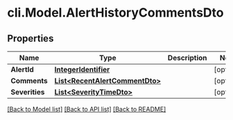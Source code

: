 # cli.Model.AlertHistoryCommentsDto

## Properties

Name | Type | Description | Notes
------------ | ------------- | ------------- | -------------
**AlertId** | [**IntegerIdentifier**](IntegerIdentifier.md) |  | [optional] 
**Comments** | [**List&lt;RecentAlertCommentDto&gt;**](RecentAlertCommentDto.md) |  | [optional] 
**Severities** | [**List&lt;SeverityTimeDto&gt;**](SeverityTimeDto.md) |  | [optional] 

[[Back to Model list]](../README.md#documentation-for-models) [[Back to API list]](../README.md#documentation-for-api-endpoints) [[Back to README]](../README.md)

